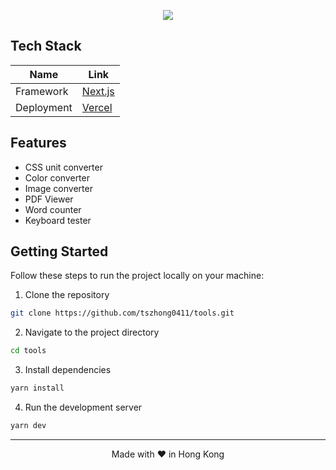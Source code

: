 <p align="center">
  <img src="https://honghong.me/images/projects/tools/cover.png">
</p>

## Tech Stack

| Name       | Link                           |
| ---------- | ------------------------------ |
| Framework  | [Next.js](https://nextjs.org/) |
| Deployment | [Vercel](https://vercel.com)   |

## Features

- CSS unit converter
- Color converter
- Image converter
- PDF Viewer
- Word counter
- Keyboard tester

## Getting Started

Follow these steps to run the project locally on your machine:

1. Clone the repository

```bash
git clone https://github.com/tszhong0411/tools.git
```

2. Navigate to the project directory

```bash
cd tools
```

3. Install dependencies

```bash
yarn install
```

4. Run the development server

```bash
yarn dev
```

<hr>
<p align="center">
Made with ❤️ in Hong Kong
</p>
